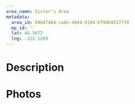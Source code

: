 ```yaml
---
area_name: Sister's Area
metadata:
  area_id: b9d47484-ca8e-4844-9194-bf94b9517774
  mp_id: ''
  lat: 44.5672
  lng: -122.1269
---
```

# Description

# Photos

